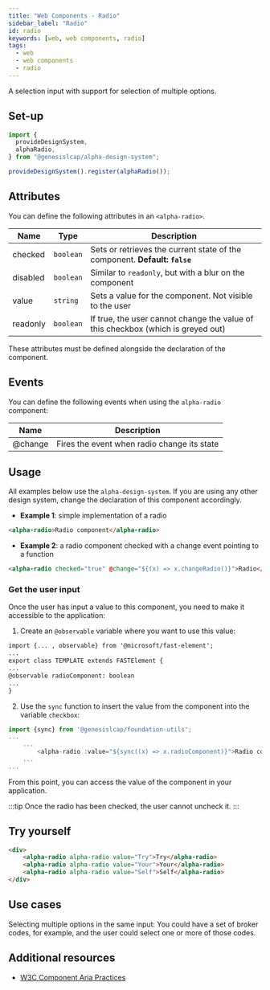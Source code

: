 ```yaml
---
title: "Web Components - Radio"
sidebar_label: "Radio"
id: radio
keywords: [web, web components, radio]
tags:
  - web
  - web components
  - radio
---
```


A selection input with support for selection of multiple options.

## Set-up

```ts
import {
  provideDesignSystem,
  alphaRadio,
} from "@genesislcap/alpha-design-system";

provideDesignSystem().register(alphaRadio());
```

## Attributes

You can define the following attributes in an `<alpha-radio>`.

| Name     | Type      | Description                                                                      |
|----------|-----------|----------------------------------------------------------------------------------|
| checked  | `boolean` | Sets or retrieves the current state of the component. **Default: `false`**       |
| disabled | `boolean` | Similar to `readonly`, but with a blur on the component                          |
| value    | `string`  | Sets a value for the component. Not visible to the user                          |
| readonly | `boolean` | If true, the user cannot change the value of this checkbox (which is greyed out) |

These attributes must be defined alongside the declaration of the component.

## Events

You can define the following events when using the `alpha-radio` component:

| Name    | Description                                 |
|---------|---------------------------------------------|
| @change | Fires the event when radio change its state |

## Usage
All examples below use the `alpha-design-system`. If you are using any other design system, change the declaration
of this component accordingly.

- **Example 1**: simple implementation of a radio
```html title="Example 1"
<alpha-radio>Radio component</alpha-radio>
```
- **Example 2**: a radio component checked with a change event pointing to a function
```html title="Example 2"
<alpha-radio checked="true" @change="${(x) => x.changeRadio()}">Radio</alpha-radio>
```

### Get the user input
Once the user has input a value to this component, you need to make it accessible to the application:

1. Create an `@observable` variable where you want to use this value:

```html {1,5}
import {... , observable} from '@microsoft/fast-element';
...
export class TEMPLATE extends FASTElement {
...
@observable radioComponent: boolean
...
}
```

2. Use the `sync` function to insert the value from the component into the variable `checkbox`:

```typescript tile="Example 4" {1,4}
import {sync} from '@genesislcap/foundation-utils';
...
    ...
        <alpha-radio :value="${sync((x) => x.radioComponent)}">Radio component</alpha-radio>
    ...
...    
```

From this point, you can access the value of the component in your application.

:::tip
Once the radio has been checked, the user cannot uncheck it.
:::
## Try yourself

```html live
<div>
    <alpha-radio alpha-radio value="Try">Try</alpha-radio>
    <alpha-radio alpha-radio value="Your">Your</alpha-radio>
    <alpha-radio alpha-radio value="Self">Self</alpha-radio>
</div>
```

## Use cases

Selecting multiple options in the same input: You could have a set of broker codes, for example, and the user could select one or more of those codes.

## Additional resources

- [W3C Component Aria Practices](https://www.w3.org/WAI/ARIA/apg/patterns/radio/)


